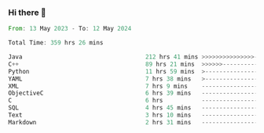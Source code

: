 ### Hi there 👋

<!--
**luoxuanzao/luoxuanzao** is a ✨ _special_ ✨ repository because its `README.md` (this file) appears on your GitHub profile.

Here are some ideas to get you started:

- 🔭 I’m currently working on ...
- 🌱 I’m currently learning ...
- 👯 I’m looking to collaborate on ...
- 🤔 I’m looking for help with ...
- 💬 Ask me about ...
- 📫 How to reach me: ...
- 😄 Pronouns: ...
- ⚡ Fun fact: ...
-->

<!--START_SECTION:waka-->

```rust
From: 13 May 2023 - To: 12 May 2024

Total Time: 359 hrs 26 mins

Java                                   212 hrs 41 mins >>>>>>>>>>>>>>>----------   58.95 %
C++                                    89 hrs 21 mins  >>>>>>-------------------   24.77 %
Python                                 11 hrs 59 mins  >------------------------   03.32 %
YAML                                   7 hrs 38 mins   >------------------------   02.12 %
XML                                    7 hrs 9 mins    -------------------------   01.98 %
ObjectiveC                             6 hrs 39 mins   -------------------------   01.85 %
C                                      6 hrs           -------------------------   01.66 %
SQL                                    4 hrs 45 mins   -------------------------   01.32 %
Text                                   3 hrs 10 mins   -------------------------   00.88 %
Markdown                               2 hrs 31 mins   -------------------------   00.70 %
```

<!--END_SECTION:waka-->